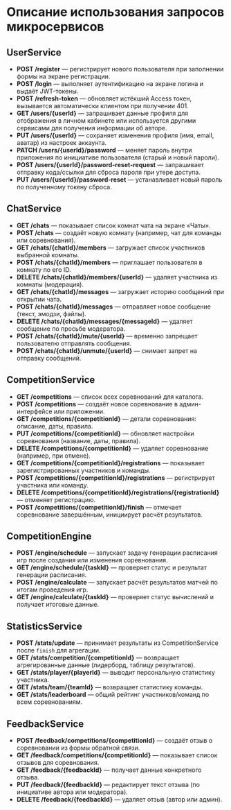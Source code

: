 # Описание использования запросов микросервисов

## UserService

* **POST /register** — регистрирует нового пользователя при заполнении формы на экране регистрации.
* **POST /login** — выполняет аутентификацию на экране логина и выдаёт JWT-токены.
* **POST /refresh-token** — обновляет истёкший Access токен, вызывается автоматически клиентом при получении 401.
* **GET /users/{userId}** — запрашивает данные профиля для отображения в личном кабинете или используется другими сервисами для получения информации об авторе.
* **PUT /users/{userId}** — сохраняет изменения профиля (имя, email, аватар) из настроек аккаунта.
* **PATCH /users/{userId}/password** — меняет пароль внутри приложения по инициативе пользователя (старый и новый пароли).
* **POST /users/{userId}/password-reset-request** — запрашивает отправку кода/ссылки для сброса пароля при утере доступа.
* **PUT /users/{userId}/password-reset** — устанавливает новый пароль по полученному токену сброса.

## ChatService

* **GET /chats** — показывает список комнат чата на экране «Чаты».
* **POST /chats** — создаёт новую комнату (например, чат для команды или соревнования).
* **GET /chats/{chatId}/members** — загружает список участников выбранной комнаты.
* **POST /chats/{chatId}/members** — приглашает пользователя в комнату по его ID.
* **DELETE /chats/{chatId}/members/{userId}** — удаляет участника из комнаты (модерация).
* **GET /chats/{chatId}/messages** — загружает историю сообщений при открытии чата.
* **POST /chats/{chatId}/messages** — отправляет новое сообщение (текст, эмодзи, файлы).
* **DELETE /chats/{chatId}/messages/{messageId}** — удаляет сообщение по просьбе модератора.
* **POST /chats/{chatId}/mute/{userId}** — временно запрещает пользователю отправлять сообщения.
* **POST /chats/{chatId}/unmute/{userId}** — снимает запрет на отправку сообщений.

## CompetitionService

* **GET /competitions** — список всех соревнований для каталога.
* **POST /competitions** — создаёт новое соревнование в админ-интерфейсе или приложении.
* **GET /competitions/{competitionId}** — детали соревнования: описание, даты, правила.
* **PUT /competitions/{competitionId}** — обновляет настройки соревнования (название, даты, правила).
* **DELETE /competitions/{competitionId}** — удаляет соревнование (например, при отмене).
* **GET /competitions/{competitionId}/registrations** — показывает зарегистрированных участников и команды.
* **POST /competitions/{competitionId}/registrations** — регистрирует участника или команду.
* **DELETE /competitions/{competitionId}/registrations/{registrationId}** — отменяет регистрацию.
* **POST /competitions/{competitionId}/finish** — отмечает соревнование завершённым, инициирует расчёт результатов.

## CompetitionEngine

* **POST /engine/schedule** — запускает задачу генерации расписания игр после создания или изменения соревнования.
* **GET /engine/schedule/{taskId}** — проверяет статус и результат генерации расписания.
* **POST /engine/calculate** — запускает расчёт результатов матчей по итогам проведения игр.
* **GET /engine/calculate/{taskId}** — проверяет статус вычислений и получает итоговые данные.

## StatisticsService

* **POST /stats/update** — принимает результаты из CompetitionService после `finish` для агрегации.
* **GET /stats/competition/{competitionId}** — возвращает агрегированные данные (лидерборд, таблицу результатов).
* **GET /stats/player/{playerId}** — выводит персональную статистику участника.
* **GET /stats/team/{teamId}** — возвращает статистику команды.
* **GET /stats/leaderboard** — общий рейтинг участников/команд по всем соревнованиям.

## FeedbackService

* **POST /feedback/competitions/{competitionId}** — создаёт отзыв о соревновании из формы обратной связи.
* **GET /feedback/competitions/{competitionId}** — показывает список отзывов для соревнования.
* **GET /feedback/{feedbackId}** — получает данные конкретного отзыва.
* **PUT /feedback/{feedbackId}** — редактирует текст отзыва (по инициативе автора или модератора).
* **DELETE /feedback/{feedbackId}** — удаляет отзыв (автор или админ).
